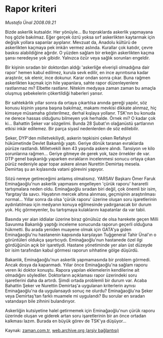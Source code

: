 # Rapor kriteri

*Mustafa Ünal 2008.09.21*

<tr><td class="metin" colspan="2" style="padding-top: 20px; padding-left: 5px; padding-right: 10px;">Bizde askerlik kutsaldır. Her yönüyle... Bu topraklarda askerlik yapmayana hoş gözle bakılmaz. Eğer gerçek özrü yoksa sırf askerlikten kaytarmak için değişik yollara sapanlar ayıplanır. Mevzuat da, Anadolu kültürü de askerlikten kaçmaya pek imkân vermez aslında. Kurallar çok katıdır, çevre baskısı alabildiğine ağırdır. O yüzden sağlam bir erkeğin askerlikten kaçma şansı neredeyse yok gibidir. Yalnızca özür veya sağlık sorunları engeldir.</td></tr><tr><td class="metin" colspan="2" style="padding-top: 20px; padding-left: 5px; padding-right: 10px;"><p>Bir kişinin sıradan bir doktordan aldığı 'askerliğe elverişli olmadığına dair rapor' hemen kabul edilmez, kurula sevk edilir, en ince ayrıntısına kadar araştırılır, sık elenir, ince dokunur. Karar ondan sonra çıkar. Buna rağmen askerlikten kaçmak için hile yapanlara, sahte rapor düzenleyenlere rastlanmaz mı? Elbette rastlanır. Nitekim medyaya zaman zaman bu amaçla oluşmuş şebekelerin çökertildiği haberleri yansır.
<p>Bir sahtekârlık yıllar sonra da ortaya çıkartılsa anında gereği yapılır, söz konusu kişinin yaşına başına bakılmaz, makamı mevkisi dikkate alınmaz, hiç kimseye müsamaha gösterilmez, derhal kışlaya yollanır. TSK'nın bu konuda ne derece hassas olduğunu bilmeyen yok herhalde. Örnek mi? O kadar çok ki... Bahattin Şeker var sözgelimi. Bunda 28 Şubat'ın olağanüstü şartlarının etkisi inkâr edilemez. Bir parça siyasî nedenlerden de söz edilebilir. 
<p>Şeker, DYP'den milletvekiliydi, askerin tepkisini çeken Refahyol hükümetinde Devlet Bakanlığı yaptı. Geriye dönük taranan evraklarda pürüze rastlandı. Milletvekili iken 43 yaşında askere alındı. Tansiyon ve kilo sorunlarına rağmen... Geriye gitmeye de gerek yok, taze örnekler de var. DTP genel başkanlığı yaparken evrakların incelenmesi sonucu ortaya çıkan pürüz nedeniyle apar topar askere alınan Nurettin Demirtaş mesela. Demirtaş şu an kışlasında vatani görevini yapıyor.
<p>Sözü nereye getireceğimi anlamış olmalısınız. YARSAV Başkanı Ömer Faruk Eminağaoğlu'nun askerlik yapmasını engelleyen 'çürük raporu' hararetli tartışmalara neden oldu. Eminağaoğlu sıradan biri değil, çok önemli bir isim, Yargıtay'da savcı. Hayatının mercek altına alınması, geçmişinin araştırılması normal... Yıllar sonra da olsa 'çürük raporu' üzerine oluşan soru işaretlerinin aydınlatılması için medyanın konuya eğilmesinde yadırganacak bir durum yok. Hiç görmeyenler, bu tartışmaya kulaklarını kapatanlar da var tabii. 
<p>Basında yer alan iddialar üzerine biraz gönülsüz de olsa harekete geçen Milli Savunma Bakanlığı yaptığı inceleme sonucunda raporun geçerli olduğuna hükmetti. Bu arada yeniden muayene olmak için GATA'ya giden Eminağaoğlu'nu hastanenin kapısında karşılayan Tuğgeneral Tahir Ünal'ın o görüntüleri oldukça şaşırtıcıydı. Eminağaoğlu'nun hastanede özel ilgi gördüğünün açık bir işaretiydi. Hastane yönetiminde yer alan üst düzeyde bir isim tarafından kabul görmesi raporun sıhhatine gölge düşürdü. 
<p>Bakanlık, Eminağaoğlu'nun askerlik yapmamasında bir problem görmedi. Ancak dosya da kapanmadı. Yıllar önce Eminağaoğlu'na sağlam raporu veren iki doktor konuştu. Rapora yapılan eklemelerin kendilerine ait olmadığını söylediler. Doktorların açıklaması rapor üzerindeki soru işaretlerini daha da artırdı. Şimdi ortada problemli bir durum var. Acaba Bahattin Şeker ve Nurettin Demirtaş'a uygulanan kriterlerin aynısı Eminağaoğlu'na da uygulansaydı sonuç ne olurdu? Eminağaoğlu'na Şeker veya Demirtaş'tan farklı muamele mi uygulandı? Bu sorular en sıradan vatandaşın bile zihnini bulandırıyor. 
<p>Askerliğin kutsiyetine halel getirmemek için Eminağaoğlu'nun çürük raporu üzerinde oluşan ve giderek artan soru işaretlerinin bir an önce ortadan kalkması lazım. Burada en büyük görev de TSK'ya düşüyor... <br/></p></p></p></p></p></p></p></td></tr>

Kaynak: [zaman.com.tr](http://zaman.com.tr/yazar.do?yazino=740717), [web.archive.org (arşiv bağlantısı)](http://web.archive.org/web/20080928042608/http://www.zaman.com.tr:80/yazar.do?yazino=740717)
